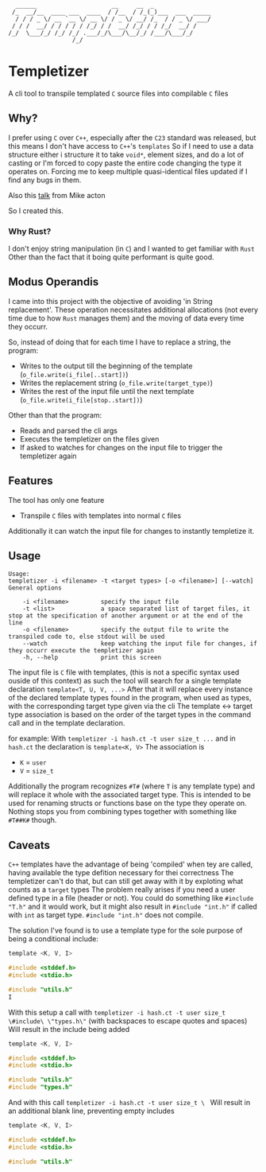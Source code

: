 ```
  ______                     __     __  _                
 /_  __/__  ____ ___  ____  / /__  / /_(_)___  ___  _____
  / / / _ \/ __ `__ \/ __ \/ / _ \/ __/ /_  / / _ \/ ___/
 / / /  __/ / / / / / /_/ / /  __/ /_/ / / /_/  __/ /    
/_/  \___/_/ /_/ /_/ .___/_/\___/\__/_/ /___/\___/_/     
                  /_/                                    
```

# Templetizer

A cli tool to transpile templated `C` source files into compilable `C` files

## Why?

I prefer using `C` over `C++`, especially after the `C23` standard was released, but this means I don't have access to `C++`'s `templates`
So if I need to use a data structure either i structure it to take `void*`, element sizes, and do a lot of casting or I'm forced to copy paste the entire code changing the type it operates on.
Forcing me to keep multiple quasi-identical files updated if I find any bugs in them.

Also this [talk](https://www.youtube.com/watch?v=rX0ItVEVjHc&t=4290s) from Mike acton

So I created this.

### Why Rust?

I don't enjoy string manipulation (in `C`) and I wanted to get familiar with `Rust`
Other than the fact that it boing quite performant is quite good.

## Modus Operandis

I came into this project with the objective of avoiding 'in String replacement'.
These operation necessitates additional allocations (not every time due to how `Rust` manages them) and the moving of data every time they occurr.

So, instead of doing that for each time I have to replace a string, the program:
- Writes to the output till the beginning of the template (`o_file.write(i_file[..start])`)
- Writes the replacement string (`o_file.write(target_type)`)
- Writes the rest of the input file until the next template (`o_file.write(i_file[stop..start])`)

Other than that the program:
- Reads and parsed the cli args
- Executes the templetizer on the files given
- If asked to watches for changes on the input file to trigger the templetizer again

## Features

The tool has only one feature
- Transpile `C` files with templates into normal `C` files

Additionally it can watch the input file for changes to instantly templetize it.

## Usage

```
Usage:
templetizer -i <filename> -t <target types> [-o <filename>] [--watch]
General options

	-i <filename>         specify the input file
	-t <list>             a space separated list of target files, it stop at the specification of another argument or at the end of the line
	-o <filename>         specify the output file to write the transpiled code to, else stdout will be used
	--watch               keep watching the input file for changes, if they occurr execute the templetizer again
	-h, --help            print this screen

```

The input file is `C` file with templates, (this is not a specific syntax used ouside of this context) as such the tool will search for a single template declaration `template<T, U, V, ...>`
After that it will replace every instance of the declared template types found in the program, when used as types, with the corresponding target type given via the cli
The template <-> target type association is based on the order of the target types in the command call and in the template declaration.

for example:
With `templetizer -i hash.ct -t user size_t ...`
and in `hash.ct` the declaration is `template<K, V>`
The association is
- `K` = `user`
- `V` = `size_t`

Additionally the program recognizes `#T#` (where `T` is any template type) and will replace it whole with the associated target type.
This is intended to be used for renaming structs or functions base on the type they operate on.
Nothing stops you from combining types together with something like `#T##K#` though.


## Caveats

`C++` templates have the advantage of being 'compiled' when tey are called, having available the type defition necessary for thei correctness
The templetizer can't do that, but can still get away with it by exploting what counts as a `target` types
The problem really arises if you need a user defined type in a file (header or not). You could do something like `#include "T.h"` and it would work, but it might also result in `#include "int.h"` if called with `int` as target type.
`#include "int.h"` does not compile.

The solution I've found is to use a template type for the sole purpose of being a conditional include:
```c
template <K, V, I>

#include <stddef.h>
#include <stdio.h>

#include "utils.h"
I
```

With this setup a call with
`templetizer -i hash.ct -t user size_t \#include\ \"types.h\"` (with backspaces to escape quotes and spaces)
Will result in the include being added

```c
template <K, V, I>

#include <stddef.h>
#include <stdio.h>

#include "utils.h"
#include "types.h"
```

And with this call
`templetizer -i hash.ct -t user size_t \ `
Will result in an additional blank line, preventing empty includes
```c
template <K, V, I>

#include <stddef.h>
#include <stdio.h>

#include "utils.h"

```
